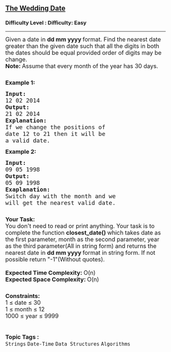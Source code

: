 <h2><a href="https://www.geeksforgeeks.org/problems/the-wedding-date5302/1">The Wedding Date</a></h2><h3>Difficulty Level : Difficulty: Easy</h3><hr><div class="problems_problem_content__Xm_eO"><p><span style="font-size:18px">Given a date in&nbsp;<strong>dd mm yyyy&nbsp;</strong>format. Find the nearest date greater than the given date&nbsp;such that all the digits in both the dates should be equal provided order of digits may be change.<br>
<strong>Note: </strong>Assume that every month of the year has 30 days.</span></p>

<p><br>
<span style="font-size:18px"><strong>Example 1:</strong></span></p>

<pre><span style="font-size:18px"><strong>Input: 
</strong>12 02 2014
<strong>Output:
</strong>21 02 2014
<strong>Explanation:
</strong>If we change the positions of 
date 12 to 21 then it will be 
a valid date.
</span></pre>

<p><span style="font-size:18px"><strong>Example 2:</strong></span></p>

<pre><span style="font-size:18px"><strong>Input:
</strong>09 05 1998
<strong>Output:</strong>
05 09 1998
<strong>Exaplanation:
</strong>Switch day with the month and we 
will get the nearest valid date.
</span></pre>

<p><br>
<span style="font-size:18px"><strong>Your Task:</strong><br>
You don't need to read or print anything. Your task is to complete the function <strong>closest_date()&nbsp;</strong>which takes date as the first parameter, month as the second parameter, year as the third parameter(All in string form) and returns the nearest date in&nbsp;<strong>dd mm yyyy&nbsp;</strong>format in string form. If not possible return "-1"(Without quotes).<br>
<br>
<strong>Expected Time Complexity:&nbsp;</strong>O(n)<br>
<strong>Expected Space Complexity:&nbsp;</strong>O(n)</span><br>
&nbsp;</p>

<p><span style="font-size:18px"><strong>Constraints:</strong><br>
1 ≤ date ≤ 30<br>
1 ≤ month ≤ 12<br>
1000 ≤ year ≤ 9999</span></p>
</div><br><p><span style=font-size:18px><strong>Topic Tags : </strong><br><code>Strings</code>&nbsp;<code>Date-Time</code>&nbsp;<code>Data Structures</code>&nbsp;<code>Algorithms</code>&nbsp;